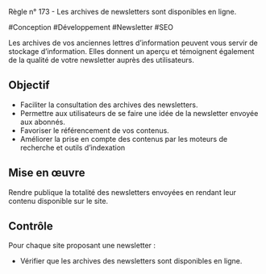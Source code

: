 
Règle n° 173  - Les archives de newsletters sont disponibles en ligne.

#Conception #Développement #Newsletter #SEO

Les archives de vos anciennes lettres d’information peuvent vous servir de stockage d’information. Elles donnent un aperçu et témoignent également de la qualité de votre newsletter auprès des utilisateurs.

Objectif
--------

*   Faciliter la consultation des archives des newsletters.
*   Permettre aux utilisateurs de se faire une idée de la newsletter envoyée aux abonnés.
*   Favoriser le référencement de vos contenus.
*   Améliorer la prise en compte des contenus par les moteurs de recherche et outils d’indexation

Mise en œuvre
-------------

Rendre publique la totalité des newsletters envoyées en rendant leur contenu disponible sur le site.

Contrôle
--------

Pour chaque site proposant une newsletter :

*   Vérifier que les archives des newsletters sont disponibles en ligne.
